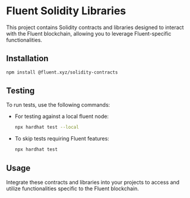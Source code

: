 # Fluent Solidity Libraries

This project contains Solidity contracts and libraries designed to interact with the Fluent blockchain, allowing you to leverage Fluent-specific functionalities.

## Installation

```bash
npm install @fluent.xyz/solidity-contracts
```

## Testing

To run tests, use the following commands:

- For testing against a local fluent node:

  ```bash
  npx hardhat test --local
  ```

- To skip tests requiring Fluent features:

  ```bash
  npx hardhat test
  ```

## Usage

Integrate these contracts and libraries into your projects to access and utilize functionalities specific to the Fluent blockchain.
